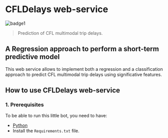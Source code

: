 # CFLDelays web-service
![badge1](https://img.shields.io/badge/language-Python-01B0F0.svg)
> Prediction of CFL multimodal trip delays.
## A Regression approach to perform a short-term predictive model
This web service allows to implement both a regression and a classification approach to predict CFL multimodal trip delays using significative features.

## How to use  CFLDelays web-service
### 1. Prerequisites
To be able to run this little bot, you need to have:
* [Python](https://www.python.org/downloads/)
* Install the `Requirements.txt` file.
